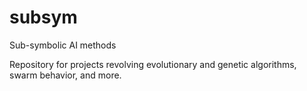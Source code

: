 # subsym
Sub-symbolic AI methods

Repository for projects revolving evolutionary and genetic algorithms, swarm behavior, and more. 
